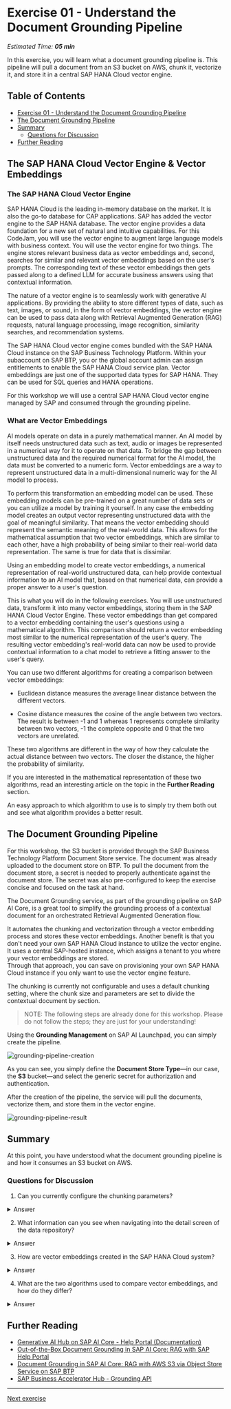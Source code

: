 # Exercise 01 - Understand the Document Grounding Pipeline

_Estimated Time: **05 min**_

In this exercise, you will learn what a document grounding pipeline is. This pipeline will pull a document from an S3 bucket on AWS, chunk it, vectorize it, and store it in a central SAP HANA Cloud vector engine.

## Table of Contents

- [Exercise 01 - Understand the Document Grounding Pipeline](#exercise-01---understand-the-document-grounding-pipeline)
- [The Document Grounding Pipeline](#the-document-grounding-pipeline)
- [Summary](#summary)
  - [Questions for Discussion](#questions-for-discussion)
- [Further Reading](#further-reading)

## The SAP HANA Cloud Vector Engine & Vector Embeddings

### The SAP HANA Cloud Vector Engine

SAP HANA Cloud is the leading in-memory database on the market. It is also the go-to database for CAP applications. SAP has added the vector engine to the SAP HANA database. The vector engine provides a data foundation for a new set of natural and intuitive capabilities. For this CodeJam, you will use the vector engine to augment large language models with business context. You will use the vector engine for two things. The engine stores relevant business data as vector embeddings and, second, searches for similar and relevant vector embeddings based on the user's prompts. The corresponding text of these vector embeddings then gets passed along to a defined LLM for accurate business answers using that contextual information.

The nature of a vector engine is to seamlessly work with generative AI applications. By providing the ability to store different types of data, such as text, images, or sound, in the form of vector embeddings, the vector engine can be used to pass data along with Retrieval Augmented Generation (RAG) requests, natural language processing, image recognition, similarity searches, and recommendation systems.

The SAP HANA Cloud vector engine comes bundled with the SAP HANA Cloud instance on the SAP Business Technology Platform. Within your subaccount on SAP BTP, you or the global account admin can assign entitlements to enable the SAP HANA Cloud service plan.
Vector embeddings are just one of the supported data types for SAP HANA. They can be used for SQL queries and HANA operations.

For this workshop we will use a central SAP HANA Cloud vector engine managed by SAP and consumed through the grounding pipeline.

### What are Vector Embeddings

AI models operate on data in a purely mathematical manner. An AI model by itself needs unstructured data such as text, audio or images be represented in a numerical way for it to operate on that data. To bridge the gap between unstructured data and the required numerical format for the AI model, the data must be converted to a numeric form. Vector embeddings are a way to represent unstructured data in a multi-dimensional numeric way for the AI model to process.

To perform this transformation an embedding model can be used. These embedding models can be pre-trained on a great number of data sets or you can utilize a model by training it yourself. In any case the embedding model creates an output vector representing unstructured data with the goal of meaningful similarity. That means the vector embedding should represent the semantic meaning of the real-world data. This allows for the mathematical assumption that two vector embeddings, which are similar to each other, have a high probability of being similar to their real-world data representation. The same is true for data that is dissimilar.

Using an embedding model to create vector embeddings, a numerical representation of real-world unstructured data, can help provide contextual information to an AI model that, based on that numerical data, can provide a proper answer to a user's question.

This is what you will do in the following exercises. You will use unstructured data, transform it into many vector embeddings, storing them in the SAP HANA Cloud Vector Engine. These vector embeddings than get compared to a vector embedding containing the user's questions using a mathematical algorithm. This comparison should return a vector embedding most similar to the numerical representation of the user's query. The resulting vector embedding's real-world data can now be used to provide contextual information to a chat model to retrieve a fitting answer to the user's query.

You can use two different algorithms for creating a comparison between vector embeddings:

- Euclidean distance measures the average linear distance between the different vectors.

- Cosine distance measures the cosine of the angle between two vectors. The result is between -1 and 1 whereas 1 represents complete similarity between two vectors, -1 the complete opposite and 0 that the two vectors are unrelated.

These two algorithms are different in the way of how they calculate the actual distance between two vectors. The closer the distance, the higher the probability of similarity.

If you are interested in the mathematical representation of these two algorithms, read an interesting article on the topic in the **Further Reading** section.

An easy approach to which algorithm to use is to simply try them both out and see what algorithm provides a better result.

## The Document Grounding Pipeline

For this workshop, the S3 bucket is provided through the SAP Business Technology Platform Document Store service. The document was already uploaded to the document store on BTP. To pull the document from the document store, a secret is needed to properly authenticate against the document store. The secret was also pre-configured to keep the exercise concise and focused on the task at hand.

The Document Grounding service, as part of the grounding pipeline on SAP AI Core, is a great tool to simplify the grounding process of a contextual document for an orchestrated Retrieval Augmented Generation flow.

It automates the chunking and vectorization through a vector embedding process and stores these vector embeddings. Another benefit is that you don't need your own SAP HANA Cloud instance to utilize the vector engine. It uses a central SAP-hosted instance, which assigns a tenant to you where your vector embeddings are stored.  
Through that approach, you can save on provisioning your own SAP HANA Cloud instance if you only want to use the vector engine feature.

The chunking is currently not configurable and uses a default chunking setting, where the chunk size and parameters are set to divide the contextual document by section.

> NOTE: The following steps are already done for this workshop. Please do not follow the steps; they are just for your understanding!

Using the **Grounding Management** on SAP AI Launchpad, you can simply create the pipeline.

![grounding-pipeline-creation](./assets/create-grounding-pipeline-01.png)

As you can see, you simply define the **Document Store Type**—in our case, the **S3** bucket—and select the generic secret for authorization and authentication.

After the creation of the pipeline, the service will pull the documents, vectorize them, and store them in the vector engine.

![grounding-pipeline-result](./assets/create-grounding-pipeline-03.png)

## Summary

At this point, you have understood what the document grounding pipeline is and how it consumes an S3 bucket on AWS.

### Questions for Discussion

1. Can you currently configure the chunking parameters?
<details><summary>Answer</summary>
   No, at this point it is not possible to configure the chunking parameters for the document chunking. It applies a default chunking to prepare the contextual document for vectorization.
</details>

2. What information can you see when navigating into the detail screen of the data repository?
<details><summary>Answer</summary>
    You can inspect the chunks and the metadata. You can also search for specific chunks if you want to.
</details>

3. How are vector embeddings created in the SAP HANA Cloud system?

<details><summary>Answer</summary>
Vector embeddings are created using an embedding model, which can either be pre-trained or trained by the user. The process typically involves the following steps:

- Load the unstructured data (e.g., text).
- Split the text into meaningful chunks.
- Feed these chunks into the embedding model to generate numerical vectors (embeddings).
- Store the embeddings in the SAP HANA Cloud Vector Engine for later use.

</details>

4. What are the two algorithms used to compare vector embeddings, and how do they differ?

<details><summary>Answer</summary>
The two algorithms used to compare vector embeddings are Euclidean Distance and Cosine Similarity.

- **Euclidean Distance** measures the average linear distance between two vectors. The closer the vectors, the more similar they are.

- **Cosine Similarity** calculates the cosine of the angle between two vectors, resulting in a value between -1 and 1. A cosine similarity of 1 indicates complete similarity, while -1 means complete dissimilarity, and 0 indicates no relationship. These algorithms differ in how they compute the "distance" or "similarity" between vectors, with cosine similarity being more sensitive to the direction of the vector rather than the magnitude.

</details>

## Further Reading

- [Generative AI Hub on SAP AI Core - Help Portal (Documentation)](https://help.sap.com/docs/sap-ai-core/sap-ai-core-service-guide/generative-ai-hub-in-sap-ai-core-7db524ee75e74bf8b50c167951fe34a5)
- [Out-of-the-Box Document Grounding in SAP AI Core: RAG with SAP Help Portal](https://community.sap.com/t5/technology-blog-posts-by-sap/out-of-the-box-document-grounding-in-sap-ai-core-rag-with-sap-help-portal/ba-p/14076473)
- [Document Grounding in SAP AI Core: RAG with AWS S3 via Object Store Service on SAP BTP](https://community.sap.com/t5/technology-blog-posts-by-sap/document-grounding-in-sap-ai-core-rag-with-aws-s3-via-object-store-service/ba-p/14078294)
- [SAP Business Accelerator Hub - Grounding API](https://api.sap.com/api/DOCUMENT_GROUNDING_API/overview)

---

[Next exercise](../02-create-prompt-template/readme.md)
